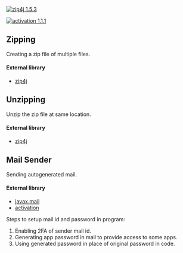 [![zip4j 1.5.3](https://img.shields.io/badge/zip4j-2.11.2-green.svg)](https://search.maven.org/artifact/net.lingala.zip4j/zip4j/2.11.2/jar) 

[![activation 1.1.1](https://img.shields.io/badge/activation-1.1.1-green.svg)](https://mvnrepository.com/artifact/javax.activation/activation/1.1.1) 


## Zipping
Creating a zip file of multiple files.
#### External library
- [zip4j](https://github.com/srikanth-lingala/zip4j)


## Unzipping
Unzip the zip file at same location.
#### External library
- [zip4j](https://github.com/srikanth-lingala/zip4j)

## Mail Sender
Sending autogenerated mail.
#### External library
- [javax.mail](https://docs.oracle.com/javaee/7/api/javax/mail/package-summary.html)
- [activation](https://mvnrepository.com/artifact/javax.activation/activation/1.1.1)

Steps to setup mail id and password in program:
1. Enabling 2FA of sender mail id.
2. Generating app password in mail to provide access to some apps.
3. Using generated password in place of original password in code.